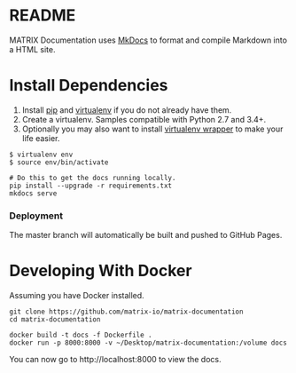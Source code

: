 # README

MATRIX Documentation uses [MkDocs](http://www.mkdocs.org/) to format and compile Markdown into a HTML site.

# Install Dependencies
1. Install [pip](https://pip.pypa.io/) and [virtualenv](https://virtualenv.pypa.io/) if you do not already have them.
2. Create a virtualenv. Samples compatible with Python 2.7 and 3.4+.
3. Optionally you may also want to install [virtualenv wrapper](https://virtualenvwrapper.readthedocs.io/en/latest/)
   to make your life easier.

```
$ virtualenv env
$ source env/bin/activate
```

```
# Do this to get the docs running locally.
pip install --upgrade -r requirements.txt
mkdocs serve
```

### Deployment
The master branch will automatically be built and pushed to GitHub Pages.

# Developing With Docker
Assuming you have Docker installed.
```
git clone https://github.com/matrix-io/matrix-documentation
cd matrix-documentation
```

```
docker build -t docs -f Dockerfile .   
docker run -p 8000:8000 -v ~/Desktop/matrix-documentation:/volume docs
```

You can now go to http://localhost:8000 to view the docs.